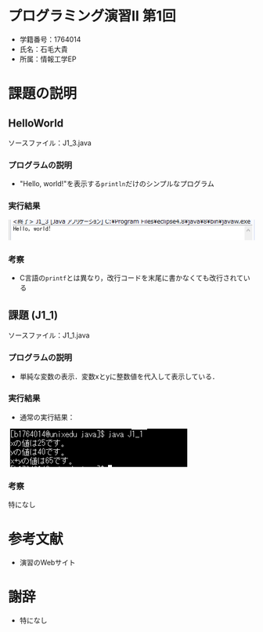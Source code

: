 # プログラミング演習II 第1回
* 学籍番号：1764014
* 氏名：石毛大貴
* 所属：情報工学EP


# 課題の説明

## HelloWorld
ソースファイル：J1_3.java

### プログラムの説明
* "Hello, world!"を表示する`println`だけのシンプルなプログラム

### 実行結果
![HelloWorld.javaの実行結果](screenshot00.PNG)

### 考察
* C言語の`printf`とは異なり，改行コードを末尾に書かなくても改行されている

## 課題 (J1_1)
ソースファイル：J1_1.java

### プログラムの説明
* 単純な変数の表示．変数xとyに整数値を代入して表示している．

### 実行結果

* 通常の実行結果：

![J1_1.javaの実行結果1](screenshot01-01.PNG)


### 考察
特になし

# 参考文献
* 演習のWebサイト

# 謝辞
* 特になし
